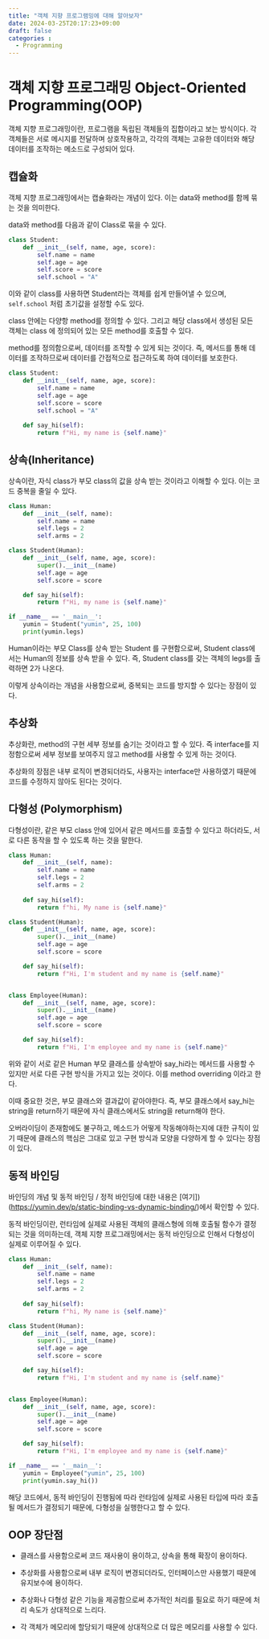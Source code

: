 ```yaml
---
title: "객체 지향 프로그램밍에 대해 알아보자"
date: 2024-03-25T20:17:23+09:00
draft: false
categories :
  - Programming
---
```


# 객체 지향 프로그래밍 Object-Oriented Programming(OOP)
객체 지향 프로그래밍이란, 프로그램을 독립된 객체들의 집합이라고 보는 방식이다. 각 객체들은 서로 메시지를 전달하며 상호작용하고, 각각의 객체는 고유한 데이터와 해당 데이터를 조작하는 메소드로 구성되어 있다.

## 캡슐화
객체 지향 프로그래밍에서는 캡슐화라는 개념이 있다. 이는 data와 method를 함께 묶는 것을 의미한다.

data와 method를 다음과 같이 Class로 묶을 수 있다.

```python
class Student:
    def __init__(self, name, age, score):
        self.name = name
        self.age = age
        self.score = score
        self.school = "A"
```

이와 같이 class를 사용하면 Student라는 객체를 쉽게 만들어낼 수 있으며, `self.school` 처럼 초기값을 설정할 수도 있다.

class 안에는 다양항 method를 정의할 수 있다. 그리고 해당 class에서 생성된 모든 객체는 class 에 정의되어 있는 모든 method를 호출할 수 있다.

method를 정의함으로써, 데이터를 조작할 수 있게 되는 것이다. 즉, 메서드를 통해 데이터를 조작하므로써 데이터를 간접적으로 접근하도록 하여 데이터를 보호한다.
```python
class Student:
    def __init__(self, name, age, score):
        self.name = name
        self.age = age
        self.score = score
        self.school = "A"
    
    def say_hi(self):
        return f"Hi, my name is {self.name}"
```

## 상속(Inheritance)
상속이란, 자식 class가 부모 class의 값을 상속 받는 것이라고 이해할 수 있다. 이는 코드 중복을 줄일 수 있다.

```python
class Human:
    def __init__(self, name):
        self.name = name
        self.legs = 2
        self.arms = 2

class Student(Human):
    def __init__(self, name, age, score):
        super().__init__(name)
        self.age = age
        self.score = score

    def say_hi(self):
        return f"Hi, my name is {self.name}"

if __name__ == '__main__':
    yumin = Student("yumin", 25, 100)
    print(yumin.legs)
```

Human이라는 부모 Class를 상속 받는 Student 를 구현함으로써, Student class에서는 Human의 정보를 상속 받을 수 있다. 즉, Student class를 갖는 객체의 legs를 출력하면 2가 나온다.

이렇게 상속이라는 개념을 사용함으로써, 중복되는 코드를 방지할 수 있다는 장점이 있다.

## 추상화
추상화란, method의 구현 세부 정보를 숨기는 것이라고 할 수 있다. 즉 interface를 지정함으로써 세부 정보를 보여주지 않고 method를 사용할 수 있게 하는 것이다.

추상화의 장점은 내부 로직이 변경되더라도, 사용자는 interface만 사용하였기 때문에 코드를 수정하지 않아도 된다는 것이다.

## 다형성 (Polymorphism)
다형성이란, 같은 부모 class 안에 있어서 같은 메서드를 호출할 수 있다고 하더라도, 서로 다른 동작을 할 수 있도록 하는 것을 말한다.

```python
class Human:
    def __init__(self, name):
        self.name = name
        self.legs = 2
        self.arms = 2
    
    def say_hi(self):
        return f"hi, My name is {self.name}"

class Student(Human):
    def __init__(self, name, age, score):
        super().__init__(name)
        self.age = age
        self.score = score

    def say_hi(self):
        return f"Hi, I'm student and my name is {self.name}"


class Employee(Human):
    def __init__(self, name, age, score):
        super().__init__(name)
        self.age = age
        self.score = score

    def say_hi(self):
        return f"Hi, I'm employee and my name is {self.name}"
```

위와 같이 서로 같은 Human 부모 클래스를 상속받아 say_hi라는 메서드를 사용할 수 있지만 서로 다른 구현 방식을 가지고 있는 것이다. 이를 method overriding 이라고 한다.

이때 중요한 것은, 부모 클래스와 결과값이 같아야한다. 즉, 부모 클래스에서 say_hi는 string을 return하기 때문에 자식 클래스에서도 string을 return해야 한다.

오버라이딩이 존재함에도 불구하고, 메소드가 어떻게 작동해야하는지에 대한 규칙이 있기 때문에 클래스의 핵심은 그대로 있고 구현 방식과 모양을 다양하게 할 수 있다는 장점이 있다.

## 동적 바인딩
바인딩의 개념 및 동적 바인딩 / 정적 바인딩에 대한 내용은 [여기])(https://yumin.dev/p/static-binding-vs-dynamic-binding/)에서 확인할 수 있다.

동적 바인딩이란, 런타임에 실제로 사용된 객체의 클래스형에 의해 호출될 함수가 결정되는 것을 의미하는데, 객체 지향 프로그래밍에서는 동적 바인딩으로 인해서 다형성이 실제로 이루어질 수 있다.

```python
class Human:
    def __init__(self, name):
        self.name = name
        self.legs = 2
        self.arms = 2
    
    def say_hi(self):
        return f"hi, My name is {self.name}"

class Student(Human):
    def __init__(self, name, age, score):
        super().__init__(name)
        self.age = age
        self.score = score

    def say_hi(self):
        return f"Hi, I'm student and my name is {self.name}"


class Employee(Human):
    def __init__(self, name, age, score):
        super().__init__(name)
        self.age = age
        self.score = score

    def say_hi(self):
        return f"Hi, I'm employee and my name is {self.name}"

if __name__ == '__main__':
    yumin = Employee("yumin", 25, 100)
    print(yumin.say_hi())
```
해당 코드에서, 동적 바인딩이 진행됨에 따라 런타임에 실제로 사용된 타입에 따라 호출될 메서드가 결정되기 때문에, 다형성을 실행한다고 할 수 있다.

## OOP 장단점
- 클래스를 사용함으로써 코드 재사용이 용이하고, 상속을 통해 확장이 용이하다.
- 추상화를 사용함으로써 내부 로직이 변경되더라도, 인터페이스만 사용했기 때문에 유지보수에 용이하다.

- 추상화나 다형성 같은 기능을 제공함으로써 추가적인 처리를 필요로 하기 때문에 처리 속도가 상대적으로 느리다.
- 각 객체가 메모리에 할당되기 때문에 상대적으로 더 많은 메모리를 사용할 수 있다.